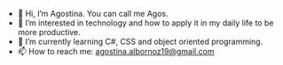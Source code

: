 - 👋 Hi, I’m Agostina. You can call me Agos.
- 👀 I’m interested in technology and how to apply it in my daily life to be more productive. 
- 🌱 I’m currently learning C#, CSS and object oriented programming.
- 📫 How to reach me: agostina.albornoz19@gmail.com

<!---
famailla/famailla is a ✨ special ✨ repository because its `README.md` (this file) appears on your GitHub profile.
You can click the Preview link to take a look at your changes.
--->

